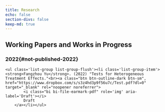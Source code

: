 ```yaml
---
title: Research
echo: false
section-divs: false
keep-md: true
---
```





<!-- ## Published -->

<!-- ```{python} -->
<!-- #| label: "published-year" -->
<!-- #| id: "published-year" -->
<!-- #| output: asis -->
<!-- for year in sorted(pub_strs["pubs"].keys(), reverse=True): -->
<!--     display(Markdown(f"### {year}" + "{#" + f"published-{year}" + "}")) -->
<!--     display(HTML( -->
<!--         "<ul class='list-group list-group-flush'>" + '\n'.join(pub_strs["pubs"][year]) + "</ul>" -->
<!--     )) -->
<!-- ``` -->

## Working Papers and Works in Progress

### 2022{#not-published-2022}

```{=html}
<ul class='list-group list-group-flush'><li class='list-group-item'><strong>Fangzhou Yu</strong>. (2022) "Tests for Heterogeneous Treatment Effects."<br><a class="btn btn-outline-dark btn-sm", href="https://www.dropbox.com/s/s3z4hd3p9f56u7c/Test.pdf?dl=0" target="_blank" rel="noopener noreferrer">
        <i class="bi bi-file-earmark-pdf" role='img' aria-label='Draft'></i>
        Draft
    </a></li></ul>
```

